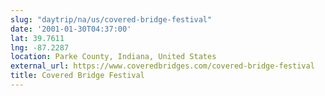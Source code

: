 ```yaml
---
slug: "daytrip/na/us/covered-bridge-festival"
date: '2001-01-30T04:37:00'
lat: 39.7611
lng: -87.2287
location: Parke County, Indiana, United States
external_url: https://www.coveredbridges.com/covered-bridge-festival
title: Covered Bridge Festival
---
```



